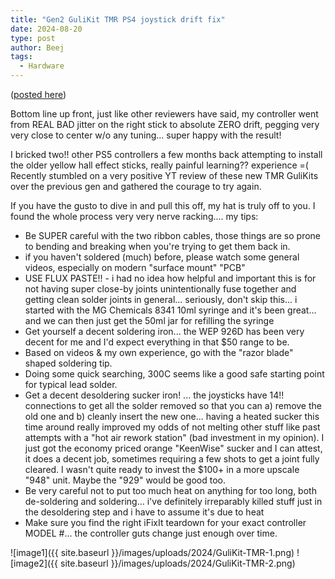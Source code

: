 ```yaml
---
title: "Gen2 GuliKit TMR PS4 joystick drift fix"
date: 2024-08-20
type: post
author: Beej
tags:
  - Hardware
---
```


([posted here](https://www.amazon.com/gp/customer-reviews/R8FIYBK1X56SJ/ref=cm_cr_dp_d_rvw_ttl?ie=UTF8&ASIN=B0D9Q16NJX))

Bottom line up front, just like other reviewers have said, my controller went from REAL BAD jitter on the right stick to absolute ZERO drift, pegging very very close to center w/o any tuning... super happy with the result!

I bricked two!! other PS5 controllers a few months back attempting to install the older yellow hall effect sticks, really painful learning?? experience =( Recently stumbled on a very positive YT review of these new TMR GuliKits over the previous gen and gathered the courage to try again.

If you have the gusto to dive in and pull this off, my hat is truly off to you. I found the whole process very very nerve racking.... my tips:
+ Be SUPER careful with the two ribbon cables, those things are so prone to bending and breaking when you're trying to get them back in.
+ if you haven't soldered (much) before, please watch some general videos, especially on modern "surface mount" "PCB"
+ USE FLUX PASTE!! - i had no idea how helpful and important this is for not having super close-by joints unintentionally fuse together and getting clean solder joints in general... seriously, don't skip this... i started with the MG Chemicals 8341 10ml syringe and it's been great... and we can then just get the 50ml jar for refilling the syringe
+ Get yourself a decent soldering iron... the WEP 926D has been very decent for me and I'd expect everything in that $50 range to be.
+ Based on videos & my own experience, go with the "razor blade" shaped soldering tip.
+ Doing some quick searching, 300C seems like a good safe starting point for typical lead solder.
+ Get a decent desoldering sucker iron! ... the joysticks have 14!! connections to get all the solder removed so that you can a) remove the old one and b) cleanly insert the new one... having a heated sucker this time around really improved my odds of not melting other stuff like past attempts with a "hot air rework station" (bad investment in my opinion). I just got the economy priced orange "KeenWise" sucker and I can attest, it does a decent job, sometimes requiring a few shots to get a joint fully cleared. I wasn't quite ready to invest the $100+ in a more upscale "948" unit. Maybe the "929" would be good too.
+ Be very careful not to put too much heat on anything for too long, both de-soldering and soldering... i've definitely irreparably killed stuff just in the desoldering step and i have to assume it's due to heat
+ Make sure you find the right iFixIt teardown for your exact controller MODEL #... the controller guts change just enough over time.

![image1]({{ site.baseurl }}/images/uploads/2024/GuliKit-TMR-1.png)
![image2]({{ site.baseurl }}/images/uploads/2024/GuliKit-TMR-2.png)